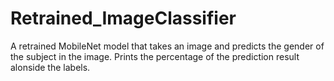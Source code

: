 # Retrained_ImageClassifier
A retrained MobileNet model that takes an image and predicts the gender of the subject in the image. Prints the percentage of the prediction result alonside the labels.
